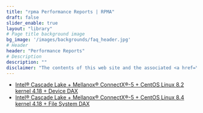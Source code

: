```yaml
---
title: "rpma Performance Reports | RPMA"
draft: false
slider_enable: true
layout: "library"
# Page title background image
bg_image: '/images/backgrounds/faq_header.jpg'
# Header
header: "Performance Reports"
# Description
description: ""
disclaimer: "The contents of this web site and the associated <a href=\"https://github.com/pmem\">GitHub repositories</a> are BSD-licensed open source."
---
```


* [Intel® Cascade Lake + Mellanox® ConnectX®-5 + CentOS Linux 8.2 kernel 4.18 + Device DAX](/rpma/reports/RPMA_Perf_report_CLX_MLX_CentOS8.2.pdf)
* [Intel® Cascade Lake + Mellanox® ConnectX®-5 + CentOS Linux 8.4 kernel 4.18 + File System DAX](/rpma/reports/RPMA_Perf_report_CLX_MLX_CentOS8.4_FSDAX.pdf)
